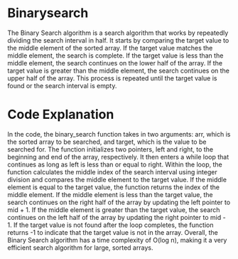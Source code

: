 # Binarysearch

The Binary Search algorithm is a search algorithm that works by repeatedly dividing the search interval in half. It starts by comparing the target value to the middle element of the sorted array. If the target value matches the middle element, the search is complete. If the target value is less than the middle element, the search continues on the lower half of the array. If the target value is greater than the middle element, the search continues on the upper half of the array. This process is repeated until the target value is found or the search interval is empty.

# Code Explanation

In the code, the binary_search function takes in two arguments: arr, which is the sorted array to be searched, and target, which is the value to be searched for. The function initializes two pointers, left and right, to the beginning and end of the array, respectively. It then enters a while loop that continues as long as left is less than or equal to right. Within the loop, the function calculates the middle index of the search interval using integer division and compares the middle element to the target value. If the middle element is equal to the target value, the function returns the index of the middle element. If the middle element is less than the target value, the search continues on the right half of the array by updating the left pointer to mid + 1. If the middle element is greater than the target value, the search continues on the left half of the array by updating the right pointer to mid - 1. If the target value is not found after the loop completes, the function returns -1 to indicate that the target value is not in the array.
Overall, the Binary Search algorithm has a time complexity of O(log n), making it a very efficient search algorithm for large, sorted arrays.